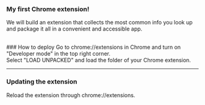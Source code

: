 ### My first Chrome extension!
We will build an extension that collects the most common info you look up and package it all in a convenient and accessible app.

<br>
### How to deploy
Go to chrome://extensions in Chrome and turn on "Developer mode" in the top right corner.
<br>
Select "LOAD UNPACKED" and load the folder of your Chrome extension.
<hr>

### Updating the extension
Reload the extension through chrome://extensions.
